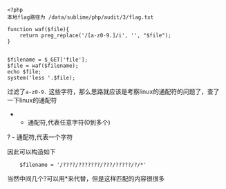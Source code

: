 ```
<?php
本地flag路径为 /data/sublime/php/audit/3/flag.txt

function waf($file){
    return preg_replace('/[a-z0-9.]/i', '', "$file");
}


$filename = $_GET['file'];
$file = waf($filename);
echo $file;
system('less '.$file);
```

过滤了`a-z0-9.` 这些字符，那么思路就应该是考察linux的通配符的问题了，查了一下linux的通配符


* - 通配符,代表任意字符(0到多个)

? - 通配符,代表一个字符

因此可以构造如下

		$filename = '/????/???????/???/?????/?/*'

当然中间几个?可以用*来代替，但是这样匹配的内容很很多